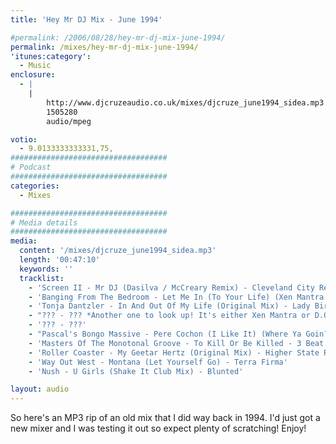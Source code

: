 ```yaml
---
title: 'Hey Mr DJ Mix - June 1994'

#permalink: /2006/08/28/hey-mr-dj-mix-june-1994/
permalink: /mixes/hey-mr-dj-mix-june-1994/
'itunes:category':
  - Music
enclosure:
  - |
    |
        http://www.djcruzeaudio.co.uk/mixes/djcruze_june1994_sidea.mp3
        1505280
        audio/mpeg

votio:
  - 9.0133333333331,75,
###################################
# Podcast
###################################
categories:
  - Mixes

###################################
# Media details
###################################
media:
  content: '/mixes/djcruze_june1994_sidea.mp3'
  length: '00:47:10'
  keywords: ''
  tracklist:
    - 'Screen II - Mr DJ (Dasilva / McCreary Remix) - Cleveland City Records'
    - 'Banging From The Bedroom - Let Me In (To Your Life) (Xen Mantra Revamp) - Gash Records'
    - 'Tonja Dantzler - In And Out Of My Life (Original Mix) - Lady Bird Records'
    - "??? - ??? *Another one to look up! It's either Xen Mantra or D.O.P.*"
    - '??? - ???'
    - "Pascal's Bongo Massive - Pere Cochon (I Like It) (Where Ya Goin? Factory Mix) - Tribal US"
    - 'Masters Of The Monotonal Groove - To Kill Or Be Killed - 3 Beat Music'
    - 'Roller Coaster - My Geetar Hertz (Original Mix) - Higher State Records'
    - 'Way Out West - Montana (Let Yourself Go) - Terra Firma'
    - 'Nush - U Girls (Shake It Club Mix) - Blunted'

layout: audio
---
```


So here's an MP3 rip of an old mix that I did way back in 1994. I'd just got a new mixer and I was testing it out so expect plenty of scratching! Enjoy!

